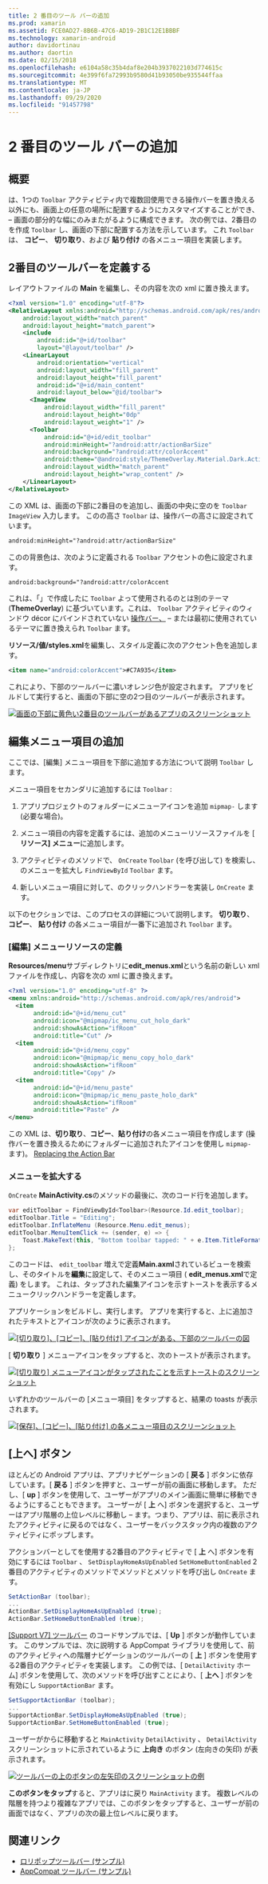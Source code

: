 ```yaml
---
title: 2 番目のツール バーの追加
ms.prod: xamarin
ms.assetid: FCE0AD27-8B6B-47C6-AD19-2B1C12E1BBBF
ms.technology: xamarin-android
author: davidortinau
ms.author: daortin
ms.date: 02/15/2018
ms.openlocfilehash: e6104a58c35b4daf8e204b3937022103d774615c
ms.sourcegitcommit: 4e399f6fa72993b9580d41b93050be935544ffaa
ms.translationtype: MT
ms.contentlocale: ja-JP
ms.lasthandoff: 09/29/2020
ms.locfileid: "91457798"
---
```

# <a name="adding-a-second-toolbar"></a>2 番目のツール バーの追加

## <a name="overview"></a>概要 

は、1つの `Toolbar` アクティビティ内で複数回使用できる操作バーを置き換える以外にも、画面上の任意の場所に配置するようにカスタマイズすることができ、 &ndash; 画面の部分的な幅にのみまたがるように構成できます。 次の例では、2番目のを作成 `Toolbar` し、画面の下部に配置する方法を示しています。 これ `Toolbar` は、 **コピー**、 **切り取り**、および **貼り付け** の各メニュー項目を実装します。 

## <a name="define-the-second-toolbar"></a>2番目のツールバーを定義する 

レイアウトファイルの **Main** を編集し、その内容を次の xml に置き換えます。

```xml
<?xml version="1.0" encoding="utf-8"?>
<RelativeLayout xmlns:android="http://schemas.android.com/apk/res/android"
    android:layout_width="match_parent"
    android:layout_height="match_parent">
    <include
        android:id="@+id/toolbar"
        layout="@layout/toolbar" />
    <LinearLayout
        android:orientation="vertical"
        android:layout_width="fill_parent"
        android:layout_height="fill_parent"
        android:id="@+id/main_content"
        android:layout_below="@id/toolbar">
      <ImageView
          android:layout_width="fill_parent"
          android:layout_height="0dp"
          android:layout_weight="1" />
      <Toolbar
          android:id="@+id/edit_toolbar"
          android:minHeight="?android:attr/actionBarSize"
          android:background="?android:attr/colorAccent"
          android:theme="@android:style/ThemeOverlay.Material.Dark.ActionBar"
          android:layout_width="match_parent"
          android:layout_height="wrap_content" />
    </LinearLayout>
</RelativeLayout>
```

この XML は、画面の下部に2番目のを追加し、画面の中央に空のを `Toolbar` `ImageView` 入力します。 このの高さ `Toolbar` は、操作バーの高さに設定されています。 

```xml
android:minHeight="?android:attr/actionBarSize"
```

このの背景色は、次のように定義される `Toolbar` アクセントの色に設定されます。

```xml
android:background="?android:attr/colorAccent
```

これは、「」で作成したに `Toolbar` よって使用されるのとは別のテーマ (**ThemeOverlay**) に基づいています。これは、 `Toolbar` アクティビティのウィンドウ décor にバインドされていない [操作バー、](~/android/user-interface/controls/tool-bar/replacing-the-action-bar.md) &ndash; または最初に使用されているテーマに置き換えられ `Toolbar` ます。

**リソース/値/styles.xml**を編集し、スタイル定義に次のアクセント色を追加します。 

```xml
<item name="android:colorAccent">#C7A935</item>
```

これにより、下部のツールバーに濃いオレンジ色が設定されます。 アプリをビルドして実行すると、画面の下部に空の2つ目のツールバーが表示されます。 

[![画面の下部に黄色い2番目のツールバーがあるアプリのスクリーンショット](adding-a-second-toolbar-images/01-second-toolbar-sml.png)](adding-a-second-toolbar-images/01-second-toolbar.png#lightbox)

## <a name="add-edit-menu-items"></a>編集メニュー項目の追加 

ここでは、[編集] メニュー項目を下部に追加する方法について説明 `Toolbar` します。 

メニュー項目をセカンダリに追加するには `Toolbar` : 

1. アプリプロジェクトのフォルダーにメニューアイコンを追加 `mipmap-` します (必要な場合)。

2. メニュー項目の内容を定義するには、追加のメニューリソースファイルを [ **リソース] メニュー**に追加します。 

3. アクティビティのメソッドで、 `OnCreate` `Toolbar` (を呼び出して) を検索し、のメニューを拡大し `FindViewById` `Toolbar` ます。

4. 新しいメニュー項目に対して、のクリックハンドラーを実装し `OnCreate` ます。 

以下のセクションでは、このプロセスの詳細について説明します。 **切り取り**、 **コピー**、 **貼り付け** の各メニュー項目が一番下に追加され `Toolbar` ます。 

### <a name="define-the-edit-menu-resource"></a>[編集] メニューリソースの定義

**Resources/menu**サブディレクトリに**edit_menus.xml**という名前の新しい xml ファイルを作成し、内容を次の xml に置き換えます。

```xml
<?xml version="1.0" encoding="utf-8" ?>
<menu xmlns:android="http://schemas.android.com/apk/res/android">
  <item
       android:id="@+id/menu_cut"
       android:icon="@mipmap/ic_menu_cut_holo_dark"
       android:showAsAction="ifRoom"
       android:title="Cut" />
  <item
       android:id="@+id/menu_copy"
       android:icon="@mipmap/ic_menu_copy_holo_dark"
       android:showAsAction="ifRoom"
       android:title="Copy" />
  <item
       android:id="@+id/menu_paste"
       android:icon="@mipmap/ic_menu_paste_holo_dark"
       android:showAsAction="ifRoom"
       android:title="Paste" />
</menu>
```

この XML は、**切り取り**、**コピー**、**貼り付け**の各メニュー項目を作成します (操作バーを置き換えるためにフォルダーに追加されたアイコンを使用し `mipmap-` ます)。 [Replacing the Action Bar](~/android/user-interface/controls/tool-bar/replacing-the-action-bar.md)

### <a name="inflate-the-menus"></a>メニューを拡大する

`OnCreate` **MainActivity.cs**のメソッドの最後に、次のコード行を追加します。 

```csharp
var editToolbar = FindViewById<Toolbar>(Resource.Id.edit_toolbar);
editToolbar.Title = "Editing";
editToolbar.InflateMenu (Resource.Menu.edit_menus);
editToolbar.MenuItemClick += (sender, e) => {
    Toast.MakeText(this, "Bottom toolbar tapped: " + e.Item.TitleFormatted, ToastLength.Short).Show();
};
```

このコードは、 `edit_toolbar` 増えで定義**Main.axml**されているビューを検索し、そのタイトルを**編集**に設定して、そのメニュー項目 ( **edit_menus.xml**で定義) をします。 これは、タップされた編集アイコンを示すトーストを表示するメニュークリックハンドラーを定義します。 

アプリケーションをビルドし、実行します。 アプリを実行すると、上に追加されたテキストとアイコンが次のように表示されます。 

[![[切り取り]、[コピー]、[貼り付け] アイコンがある、下部のツールバーの図](adding-a-second-toolbar-images/02-bottom-toolbar-sml.png)](adding-a-second-toolbar-images/02-bottom-toolbar.png#lightbox)

[ **切り取り** ] メニューアイコンをタップすると、次のトーストが表示されます。 

[![[切り取り] メニューアイコンがタップされたことを示すトーストのスクリーンショット](adding-a-second-toolbar-images/03-bottom-tapped-sml.png)](adding-a-second-toolbar-images/03-bottom-tapped.png#lightbox)

いずれかのツールバーの [メニュー項目] をタップすると、結果の toasts が表示されます。 

[![[保存]、[コピー]、[貼り付け] の各メニュー項目のスクリーンショット](adding-a-second-toolbar-images/04-menu-action-sml.png)](adding-a-second-toolbar-images/04-menu-action.png#lightbox)

## <a name="the-up-button"></a>[上へ] ボタン 

ほとんどの Android アプリは、アプリナビゲーションの [ **戻る** ] ボタンに依存しています。[ **戻る** ] ボタンを押すと、ユーザーが前の画面に移動します。
ただし、[ **up** ] ボタンを使用して、ユーザーがアプリのメイン画面に簡単に移動できるようにすることもできます。 ユーザーが [ **上** へ] ボタンを選択すると、ユーザーはアプリ階層の上位レベルに移動し &ndash; ます。つまり、アプリは、前に表示されたアクティビティに戻るのではなく、ユーザーをバックスタック内の複数のアクティビティにポップします。 

アクションバーとしてを使用する2番目のアクティビティで [ **上** へ] ボタンを有効にするには `Toolbar` 、 `SetDisplayHomeAsUpEnabled` `SetHomeButtonEnabled` 2 番目のアクティビティのメソッドでメソッドとメソッドを呼び出し `OnCreate` ます。

```csharp
SetActionBar (toolbar);
...
ActionBar.SetDisplayHomeAsUpEnabled (true);
ActionBar.SetHomeButtonEnabled (true);
```

[ [Support V7] ツールバー](/samples/xamarin/monodroid-samples/supportv7-appcompat-toolbar) のコードサンプルでは、[ **Up** ] ボタンが動作しています。 このサンプルでは、次に説明する AppCompat ライブラリを使用して、前のアクティビティへの階層ナビゲーションのツールバーの [ **上** ] ボタンを使用する2番目のアクティビティを実装します。 この例では、[ `DetailActivity` ホーム] ボタンを使用して、次のメソッドを呼び出すことにより、[ **上へ** ] ボタンを有効にし `SupportActionBar` ます。 

```csharp
SetSupportActionBar (toolbar);
...
SupportActionBar.SetDisplayHomeAsUpEnabled (true);
SupportActionBar.SetHomeButtonEnabled (true);
```

ユーザーがからに移動すると `MainActivity` `DetailActivity` 、 `DetailActivity` スクリーンショットに示されているように **上向き** のボタン (左向きの矢印) が表示されます。

[![ツールバーの上のボタンの左矢印のスクリーンショットの例](adding-a-second-toolbar-images/05-up-button-sml.png)](adding-a-second-toolbar-images/05-up-button.png#lightbox)

**このボタンをタップ**すると、アプリはに戻り `MainActivity` ます。 複数レベルの階層を持つより複雑なアプリでは、このボタンをタップすると、ユーザーが前の画面ではなく、アプリの次の最上位レベルに戻ります。 

## <a name="related-links"></a>関連リンク

- [ロリポップツールバー (サンプル)](/samples/xamarin/monodroid-samples/android50-toolbar)
- [AppCompat ツールバー (サンプル)](/samples/xamarin/monodroid-samples/supportv7-appcompat-toolbar)